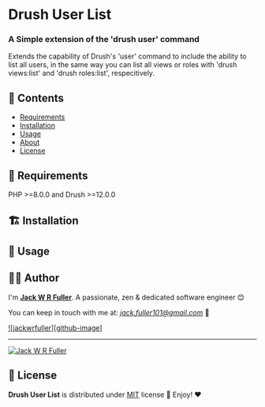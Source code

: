 # Drush User List

### A Simple extension of the 'drush user' command

Extends the capability of Drush's 'user' command to include the ability to list all users, in the same way you can list all views or roles with 'drush views:list' and 'drush roles:list', respecitively.

## :book: Contents

- [Requirements](#hammer-requirements)
- [Installation](#building_construction-installation)
- [Usage](#thought_balloon-usage)
- [About](#cook-author)
- [License](#page_with_curl-license)

## :hammer: Requirements

PHP >=8.0.0 and Drush >=12.0.0

## :building_construction: Installation

<!-- Add what you need here -->

## :thought_balloon: Usage

<!-- Add what you need here -->

## :cook: Author

I'm **[Jack W R Fuller](https://jackwrfuller.au)**. A passionate, zen &amp; dedicated software engineer 😊

You can keep in touch with me at: *jack.fuller101@gmail.com* 📮

[![jackwrfuller][github-image]](https://github.com/jackwrfuller)

---

[![Jack W R Fuller](https://www.gravatar.com/avatar/dfa997f5278499ffece2d09a89ed2a12?s=200&r=g&d=mp)](https://jackwrfuller.au "Jack W R Fuller")

## :page_with_curl: License

**Drush User List** is distributed under [MIT](https://opensource.org/licenses/MIT) license 🚀 Enjoy! ❤️
